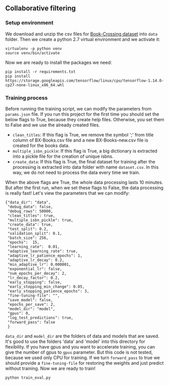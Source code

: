## Collaborative filtering

### Setup environment
We download and unzip the csv files for [Book-Crossing dataset](http://www2.informatik.uni-freiburg.de/~cziegler/BX/) 
into `data` folder. Then we create a python 2.7 virtual environment and we activate it:
```
virtualenv -p python venv
source venv/bin/activate
```
Now we are ready to install the packages we need:
```
pip install -r requirements.txt
pip install https://storage.googleapis.com/tensorflow/linux/cpu/tensorflow-1.14.0-cp27-none-linux_x86_64.whl
```

### Training process
Before running the training script, we can modify the parameters from `params.json` file.
If you run this project for the first time you should set the below flags to True, because they create help files. Otherwise, you set them to False and we use the already created files.
* `clean_titles`: If this flag is True, we remove the symbol ';' from title column of BX-Books.csv file and a new BX-Books-new.csv file is created for the books data.
* `multiple_isbn_pickle`: If this flag is True, a big dictionary is extracted into a pickle file for the creation of unique isbns.
* `create_data`: If this flag is True, the final dataset for training after the processing is extracted into
data folder with name `dataset.csv`. In this way, we do not need to process the data every time we train.

When the above flags are True, the whole data processing lasts 10 minutes. But after the first
run, when we set these flags to False, the data processing is really fast! Let's view
the parameters that we can modify:
```
{"data_dir": "data",
 "debug_data": false,
 "debug_rows": 50000,
 "clean_titles": true,
 "multiple_isbn_pickle": true,
 "create_data": true,
 "test_split": 0.2,
 "validation_split": 0.1,
 "batch_size": 256,
 "epochs":  15,
 "learning_rate":  0.01,
 "adaptive_learning_rate": true,
 "adaptive_lr_patience_epochs": 1,
 "adaptive_lr_decay": 0.2,
 "min_adaptive_lr": 0.000001,
 "exponential_lr": false,
 "num_epochs_per_decay": 2,
 "lr_decay_factor": 0.2,
 "early_stopping": false,
 "early_stopping_min_change": 0.05,
 "early_stopping_patience_epochs": 3,
 "fine-tuning-file": "",
 "save_model": false,
 "epochs_per_save": 2,
 "model_dir": "model",
 "gpus": 0,
 "log_test_predictions": true,
 "forward_pass": false
 }
```

`data_dir` and `model_dir` are the folders of data and models that are saved. It's good to
use the folders 'data' and 'model' into this directory for flexibility. If you have gpus and you
want to accelerate training, you can give the number of gpus to `gpus` parameter. But this
code is not tested, because we used only CPU for training. If we turn `forward_pass` to true we should
provide a `fine-tuning-file` for restoring the weights and just predict without training.
Now we are ready to train!
```
python train_eval.py
```